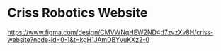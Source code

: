# Criss Robotics Website

https://www.figma.com/design/CMVWNqHEW2ND4d7zvzXv8H/criss-website?node-id=0-1&t=kgH1JAmDBYvuKXz2-0